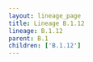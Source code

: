 ```yaml
---
layout: lineage_page
title: Lineage B.1.12
lineage: B.1.12
parent: B.1
children: ['B.1.12']
---
```

